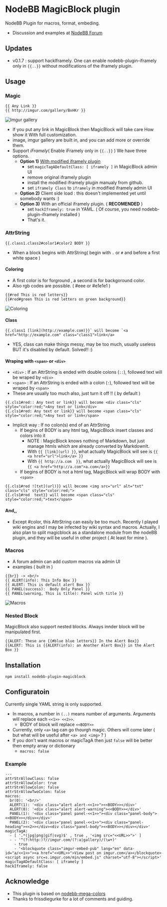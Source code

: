 # NodeBB MagicBlock plugin

NodeBB Plugin for macros, format, embeding.

* Discussion and examples at [NodeBB Forum](https://community.nodebb.org/topic/8098/some-ideas-and-on-going-development-of-new-plugin-called-magicblock)

## Updates
* v0.1.7 : support hackIframely. One can enable nodebb-plugin-iframely only in `{{..}}` without modifications of the iframely plugin.

## Usage

### Magic
```
{{ Any Link }}
{{ http://imgur.com/gallery/BxHKr }}
```
![Imgur gallery](http://i.imgur.com/HxvheyR.jpg)
* If you put any link in MagicBlock then MagicBlock will take care How show it With full customization.
* image, imgur gallery are built in, and you can add more or override them.
* Support *iFramely*( Enable iFramely only in `{{..}}` )  We have three options.
  * **Option 1)** [ With modified iframely plugin](https://github.com/qgp9/nodebb-plugin-iframely)  
    * set `magicTagADefaultClass: [ iframely ]` in MagicBlock admin UI
    * remove original iframely plugin
    * install the modified iframely plugin manualy from github.
    * set `iframely Class` to `iframely` in modified iframely admin UI
  * **Option 2)** Client side load : this doesn't implemented yet until somebody wants :)
  * **Option 3)** With an official iframely plugin. ( **RECOMENDED** )
    * set `hackIframely: true` in YAML. ( Of course, you need nodebb-plugin-iframely installed )
    * That's it.

### AttrString
`{{.class1.class2#color1#color2 BODY }}` 
* When a block begins with AttrString( begin with `.` or `#` and before a first white space )

#### Coloring
* A first color is for forground , a second is for backgoround color.
* Also rgb codes are possible. ( #eee or #e1e1e1 )
```
{{#red This is red letters}}
{{#red#green This is red letters on green background}}
```
![Coloring](http://i.imgur.com/awpTBc0.jpg)

#### Class
```
{{.class1 [link](http://example.com)}}` will become `<a href="http://example.com" class="class1">link</a>
```
* YES, class can make things messy, may be too much, usually useless BUT it's disabled by default. Solved!! :)

#### Wraping with `<span>` or `<div>`
* `<div>` : If an AttrString is ended with double colons (`::`), followed text will be wraped by `<div>`
* `<span>` : If an AttrString is ended with a colon (`:`), followed text will be wraped by `<span>`
* These are usually too much also, just turn it off !! ( by default )
```
{{.cls1#red:: Any text or link}} will become <div class="cls" style="color:red;">Any text or link</div>
{{.cls1#red: Any text or link}} will become <span class="cls" style="color:red;">Any text or link</span>
```
* Implicit way : If no colon(s) end of an AttrString
  * If begins of BODY is any html tag, MagicBlock insert classes and colors into it
    * NOTE : MagicBlock knows nothing of Markdown, but just manage htmls which are already converted by MarkdownIt.
    * With `{{ [link](url) }}`, what actually MagicBlock will see is `{{ <a href="url">link</a> }}`
    * With `{{ http://a.com  }}`, what actually MagicBlock will see is `{{ <a href="http://a.com">a.com</a>}}`
  * If begins of BODY is not a html tag, MagicBlock will wrap BODY with `<span>` 
```
{{.cls1#red ![txt](url)}} will become <img src="url" alt="txt" class="cls" style="color:red;">
{{.cls1#red  text}} will become <span class="cls" style="color:red;">text</span>
```
#### And,,
* Except #color, this AttrString can easily be too much. Recently I played wiki engins and I may be infected by wiki syntax and macros. Actually, I also plan to split magicblock as a standalone module from the nodeBB plugin, and they will be useful in other project ( At least for mine ).

### Macros
* A forum admin can add custom macros via admin UI
* examples ( built in )
```
{{br}} -> <br/>
{{ ALERT(info): This Info Box }}
{{ ALERT: This is default alert Box }}
{{ PANEL(success):  Body Only Panel }}
{{ PANEL(warning, This is title): Panel with title }}
```
![Macros](http://i.imgur.com/e64NYuT.jpg)

### Nested Block
MagicBlock also support nested blocks. Always innder block will be manipulated first. 
```
{{ALERT: These are {{#blue blue letters}} In the Alert Box}}
{{ALERT: This is {{ALERT(info): an Another Alert Box}} in the Alert Box }}
```

## Installation
```
npm install nodebb-plugin-magicblock
```

## Configuratoin
Currently single YAML string is only supported.
* In macros, a number in `(..)` means number of arguments. Arguments will replace each `<<1>> <<2>>`.
  * BODY of block will replace `<<BODY>>`
* Currently, only `<a>` tag can go thourgh magic. Others will come later ( but what will be useful after `<a> and <img>` ? ) 
* If you don't want macros or magicTagA then just `false` will be better then empty array or dictionary
  * `macros: false` 
### Example
```
---
attrStrAllowClass: false
attrStrAllowColor: true
attrStrAllowColon: false
attrStrAllowTwoColon: false
macros:
  br(0): '<br/>'
  ALERT(1): '<div class="alert alert-<<1>>"><<BODY>></div>'
  ALERT(0): '<div class="alert alert-warning"><<BODY>></div>'
  PANEL(1): '<div class="panel panel-<<1>>"><div class="panel-body"><<BODY>></div></div>'
  PANEL(2): '<div class="panel panel-<<1>>"><div class="panel-heading"><<2>></div><div class="panel-body"><<BODY>></div></div>'
magicTagA:
  - [ '.*(jpg|png|gif|svg)$' , true , '<img src="<<URL>>">' ]
  - - '^(?:http:)?//imgur.com/(?:a|gallery)/(\w+)'
    - true
    - '<blockquote class="imgur-embed-pub" lang="en" data-id="a/<<1>>"><a href="<<URL>>">View post on imgur.com</a></blockquote><script async src=s.imgur.com/min/embed.js" charset="utf-8"></script>'
magicTagADefaultClass: [ iframely ]
hackIframely: false
```

## Acknowledge
* This plugin is based on [nodebb-mega-colors](https://github.com/MegaGM/nodebb-plugin-mega-colors)
* Thanks to frissdiegurke for a lot of comments and guiding.
